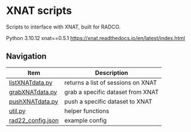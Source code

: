 # XNAT scripts

Scripts to interface with XNAT, built for RADCO.

Python 3.10.12
xnat==0.5.1
https://xnat.readthedocs.io/en/latest/index.html

## Navigation

|         Item         |  Description  |
|----------------------|---------------|
| [listXNATdata.py](./scripts/listXNATdata.py) | returns a list of sessions on XNAT |
| [grabXNATdata.py](./scripts/grabXNATdata.py) | grab a specific dataset from XNAT |
| [pushXNATdata.py](./scripts/pushXNATdata.py) | push a specific dataset to XNAT |
| [util.py](./scripts/util.py) | helper functions |
| [rad22_config.json](./scripts/rad22_config.json) | example config |
